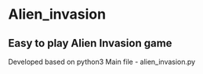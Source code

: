 # Alien_invasion
## Easy to play Alien Invasion game 
Developed based on python3
 Main file - alien_invasion.py
